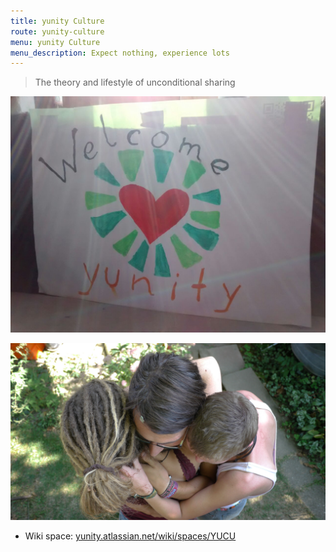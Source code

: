 ```yaml
---
title: yunity Culture
route: yunity-culture
menu: yunity Culture
menu_description: Expect nothing, experience lots
---
```


> The theory and lifestyle of unconditional sharing

![](welcomeyunity.jpg)

![](lamasching_anmapi1.JPG)

* Wiki space: [yunity.atlassian.net/wiki/spaces/YUCU](https://yunity.atlassian.net/wiki/spaces/YUCU)
